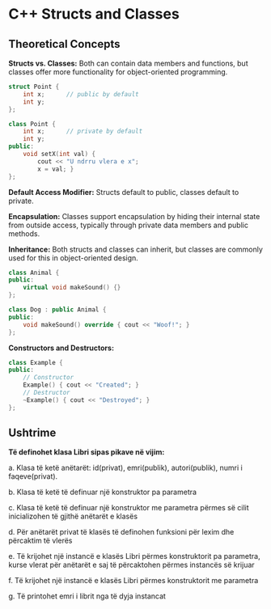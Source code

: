 # C++ Structs and Classes

## Theoretical Concepts

**Structs vs. Classes:** Both can contain data members and functions, but classes offer more functionality for object-oriented programming.

```cpp
struct Point {
    int x;      // public by default
    int y;
};

class Point {
    int x;      // private by default
    int y;
public:
    void setX(int val) {
        cout << "U ndrru vlera e x";
        x = val; }
};
```

**Default Access Modifier:** Structs default to public, classes default to private.

**Encapsulation:** Classes support encapsulation by hiding their internal state from outside access, typically through private data members and public methods.

**Inheritance:** Both structs and classes can inherit, but classes are commonly used for this in object-oriented design.

```cpp
class Animal {
public:
    virtual void makeSound() {}
};

class Dog : public Animal {
public:
    void makeSound() override { cout << "Woof!"; }
};
```

**Constructors and Destructors:**

```cpp
class Example {
public:
    // Constructor
    Example() { cout << "Created"; }
    // Destructor
    ~Example() { cout << "Destroyed"; }
};
```

## Ushtrime

**Të definohet klasa Libri sipas pikave në vijim:**

a. Klasa të ketë anëtarët: id(privat), emri(publik), autori(publik), numri i faqeve(privat).

b. Klasa të ketë të definuar një konstruktor pa parametra

c. Klasa të ketë të definuar një konstruktor me parametra përmes së cilit inicializohen të gjithë anëtarët e klasës

d. Për anëtarët privat të klasës të definohen funksioni për lexim dhe përcaktim të vlerës

e. Të krijohet një instancë e klasës Libri përmes konstruktorit pa parametra, kurse vlerat për anëtarët e saj të përcaktohen përmes instancës së krijuar

f. Të krijohet një instancë e klasës Libri përmes konstruktorit me parametra

g. Të printohet emri i librit nga të dyja instancat
